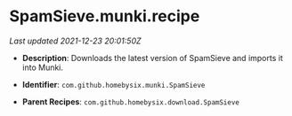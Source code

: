 # SpamSieve.munki.recipe

_Last updated 2021-12-23 20:01:50Z_

- **Description**: Downloads the latest version of SpamSieve and imports it into Munki.

- **Identifier**: `com.github.homebysix.munki.SpamSieve`

- **Parent Recipes**: `com.github.homebysix.download.SpamSieve`
